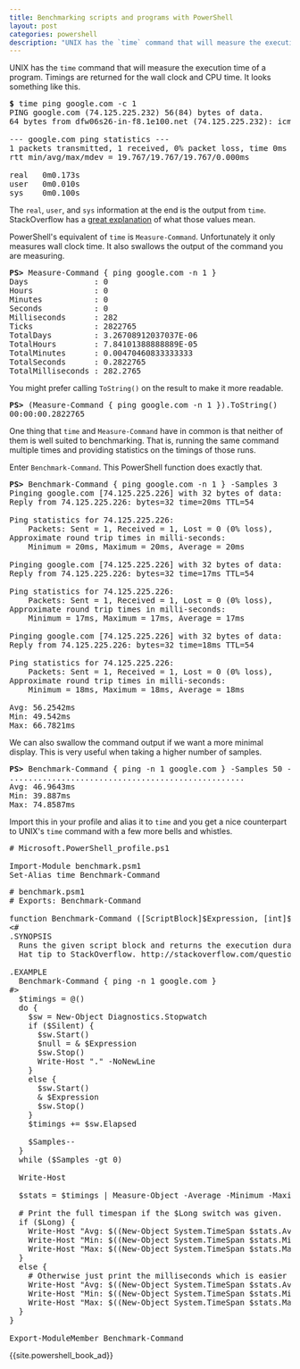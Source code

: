 ```yaml
---
title: Benchmarking scripts and programs with PowerShell
layout: post
categories: powershell
description: "UNIX has the `time` command that will measure the execution time of a program. Timings are returned for the wall clock and CPU time. PowerShell's equivalent of `time` is `Measure-Command`. Unfortunately it only measures wall clock time. It also swallows the output of the command you are measuring."
---
```


UNIX has the `time` command that will measure the execution time of a program. Timings are returned for the wall clock and CPU time. It looks something like this.

<pre>
<b>$</b> time ping google.com -c 1
<span class="comment">PING google.com (74.125.225.232) 56(84) bytes of data.
64 bytes from dfw06s26-in-f8.1e100.net (74.125.225.232): icmp_req=1 ttl=54 time=19.7 ms

--- google.com ping statistics ---
1 packets transmitted, 1 received, 0% packet loss, time 0ms
rtt min/avg/max/mdev = 19.767/19.767/19.767/0.000ms</span>

real   0m0.173s
user   0m0.010s
sys    0m0.100s
</pre>

The `real`, `user`, and `sys` information at the end is the output from `time`. StackOverflow has a [great explanation](http://stackoverflow.com/questions/556405/what-do-real-user-and-sys-mean-in-the-output-of-time1/556411#556411) of what those values mean.

PowerShell's equivalent of `time` is `Measure-Command`. Unfortunately it only measures wall clock time. It also swallows the output of the command you are measuring.

<pre>
<b>PS&gt;</b> Measure-Command { ping google.com -n 1 }
Days              : 0
Hours             : 0
Minutes           : 0
Seconds           : 0
Milliseconds      : 282
Ticks             : 2822765
TotalDays         : 3.26708912037037E-06
TotalHours        : 7.84101388888889E-05
TotalMinutes      : 0.00470460833333333
TotalSeconds      : 0.2822765
TotalMilliseconds : 282.2765
</pre>

You might prefer calling `ToString()` on the result to make it more readable.

<pre>
<b>PS&gt;</b> (Measure-Command { ping google.com -n 1 }).ToString()
00:00:00.2822765
</pre>

One thing that `time` and `Measure-Command` have in common is that neither of them is well suited to benchmarking. That is, running the same command multiple times and providing statistics on the timings of those runs.

Enter `Benchmark-Command`. This PowerShell function does exactly that.

<pre>
<b>PS&gt;</b> Benchmark-Command { ping google.com -n 1 } -Samples 3
<span class="comment">Pinging google.com [74.125.225.226] with 32 bytes of data:
Reply from 74.125.225.226: bytes=32 time=20ms TTL=54

Ping statistics for 74.125.225.226:
    Packets: Sent = 1, Received = 1, Lost = 0 (0% loss),
Approximate round trip times in milli-seconds:
    Minimum = 20ms, Maximum = 20ms, Average = 20ms

Pinging google.com [74.125.225.226] with 32 bytes of data:
Reply from 74.125.225.226: bytes=32 time=17ms TTL=54

Ping statistics for 74.125.225.226:
    Packets: Sent = 1, Received = 1, Lost = 0 (0% loss),
Approximate round trip times in milli-seconds:
    Minimum = 17ms, Maximum = 17ms, Average = 17ms

Pinging google.com [74.125.225.226] with 32 bytes of data:
Reply from 74.125.225.226: bytes=32 time=18ms TTL=54

Ping statistics for 74.125.225.226:
    Packets: Sent = 1, Received = 1, Lost = 0 (0% loss),
Approximate round trip times in milli-seconds:
    Minimum = 18ms, Maximum = 18ms, Average = 18ms</span>

Avg: 56.2542ms
Min: 49.542ms
Max: 66.7821ms
</pre>

We can also swallow the command output if we want a more minimal display. This is very useful when taking a higher number of samples.

<pre>
<b>PS&gt;</b> Benchmark-Command { ping -n 1 google.com } -Samples 50 -Silent
..................................................
Avg: 46.9643ms
Min: 39.887ms
Max: 74.8587ms
</pre>

Import this in your profile and alias it to `time` and you get a nice counterpart to UNIX's `time` command with a few more bells and whistles.

<pre data-language="powershell">
# Microsoft.PowerShell_profile.ps1

Import-Module benchmark.psm1
Set-Alias time Benchmark-Command
</pre>

<pre data-language="powershell">
# benchmark.psm1
# Exports: Benchmark-Command

function Benchmark-Command ([ScriptBlock]$Expression, [int]$Samples = 1, [Switch]$Silent, [Switch]$Long) {
&lt;#
.SYNOPSIS
  Runs the given script block and returns the execution duration.
  Hat tip to StackOverflow. http://stackoverflow.com/questions/3513650/timing-a-commands-execution-in-powershell
  
.EXAMPLE
  Benchmark-Command { ping -n 1 google.com }
#&gt;
  $timings = @()
  do {
    $sw = New-Object Diagnostics.Stopwatch
    if ($Silent) {
      $sw.Start()
      $null = &amp; $Expression
      $sw.Stop()
      Write-Host "." -NoNewLine
    }
    else {
      $sw.Start()
      &amp; $Expression
      $sw.Stop()
    }
    $timings += $sw.Elapsed
    
    $Samples--
  }
  while ($Samples -gt 0)
  
  Write-Host
  
  $stats = $timings | Measure-Object -Average -Minimum -Maximum -Property Ticks
  
  # Print the full timespan if the $Long switch was given.
  if ($Long) {  
    Write-Host "Avg: $((New-Object System.TimeSpan $stats.Average).ToString())"
    Write-Host "Min: $((New-Object System.TimeSpan $stats.Minimum).ToString())"
    Write-Host "Max: $((New-Object System.TimeSpan $stats.Maximum).ToString())"
  }
  else {
    # Otherwise just print the milliseconds which is easier to read.
    Write-Host "Avg: $((New-Object System.TimeSpan $stats.Average).TotalMilliseconds)ms"
    Write-Host "Min: $((New-Object System.TimeSpan $stats.Minimum).TotalMilliseconds)ms"
    Write-Host "Max: $((New-Object System.TimeSpan $stats.Maximum).TotalMilliseconds)ms"
  }
}

Export-ModuleMember Benchmark-Command
</pre>

{{site.powershell_book_ad}}